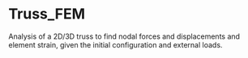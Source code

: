 # Truss_FEM
Analysis of a 2D/3D truss to find nodal forces and displacements and element strain, given the initial configuration and external loads.
